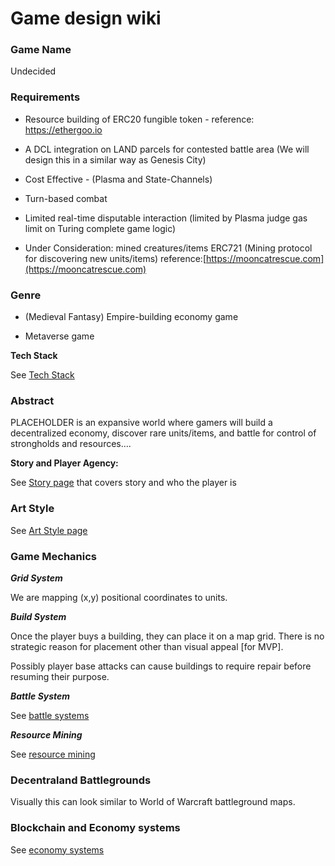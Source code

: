 # Game design wiki

### Game Name

Undecided

### Requirements

* Resource building of ERC20 fungible token - reference: https://ethergoo.io

* A DCL integration on LAND parcels for contested battle area (We will design this in a similar way as Genesis City)

* Cost Effective - (Plasma and State-Channels)

* Turn-based combat

* Limited real-time disputable interaction (limited by Plasma judge gas limit on Turing complete game logic)

* Under Consideration: mined creatures/items ERC721 (Mining protocol for discovering new units/items) reference:[https://mooncatrescue.com](https://mooncatrescue.com)

### Genre

* (Medieval Fantasy) Empire-building economy game

* Metaverse game

**Tech Stack**

See [Tech Stack](./Tech-Stack.md)

### Abstract

PLACEHOLDER is an expansive world where gamers will build a decentralized economy, discover rare units/items, and battle for control of strongholds and resources…. 

**Story and Player Agency:**

See [Story page](./Story.md) that covers story and who the player is

### Art Style

See [Art Style page](./Art-Style.md)

### Game Mechanics

**_Grid System_**

We are mapping (x,y) positional coordinates to units. 

**_Build System_**

Once the player buys a building, they can place it on a map grid. There is no strategic reason for placement other than visual appeal [for MVP].

Possibly player base attacks can cause buildings to require repair before resuming their purpose.

**_Battle System_**

See [battle systems](./Battle-Systems.md)

**_Resource Mining_**

See [resource mining](./Resource-Mining.md)

### Decentraland Battlegrounds

Visually this can look similar to World of Warcraft battleground maps.

### Blockchain and Economy systems

See [economy systems](./Economy-Systems.md)
